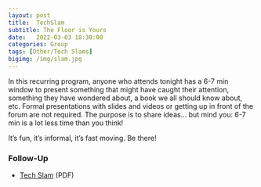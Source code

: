 ```yaml
---
layout: post
title:  TechSlam
subtitle: The Floor is Yours
date:   2022-03-03 18:30:00
categories: Group
tags: [Other/Tech Slams]
bigimg: /img/slam.jpg
---
```

In this recurring program, anyone who attends tonight has a 6-7 min window to present something that might have caught their attention, something they have wondered about, a book we all should know about, etc. Formal presentations with slides and videos or getting up in front of the forum are not required. The purpose is to share ideas... but mind you: 6-7 min is a lot less time than you think!

It’s fun, it’s informal, it’s fast moving. Be there!

### Follow-Up

* [Tech Slam](/assets/present/2022/2022-03-03/tech_slam.pdf) (PDF)
